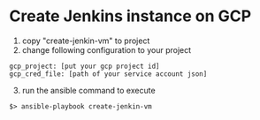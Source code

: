 # Create Jenkins instance on GCP
1. copy "create-jenkin-vm" to project
2. change following configuration to your project
```
gcp_project: [put your gcp project id]
gcp_cred_file: [path of your service account json]
```
3. run the ansible command to execute
```
$> ansible-playbook create-jenkin-vm
```
